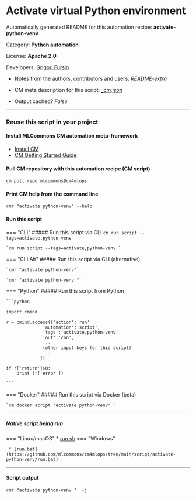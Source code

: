 # Activate virtual Python environment
Automatically generated README for this automation recipe: **activate-python-venv**

Category: **[Python automation](..)**

License: **Apache 2.0**

Developers: [Grigori Fursin](https://cKnowledge.org/gfursin)
* Notes from the authors, contributors and users: [*README-extra*](https://github.com/mlcommons/cm4mlops/tree/main/script/activate-python-venv/README-extra.md)

* CM meta description for this script: *[_cm.json](https://github.com/mlcommons/cm4mlops/tree/main/script/activate-python-venv/_cm.json)*
* Output cached? *False*

---
### Reuse this script in your project

#### Install MLCommons CM automation meta-framework

* [Install CM](https://docs.mlcommons.org/ck/install)
* [CM Getting Started Guide](https://docs.mlcommons.org/ck/getting-started/)

#### Pull CM repository with this automation recipe (CM script)

```cm pull repo mlcommons@cm4mlops```

#### Print CM help from the command line

````cmr "activate python-venv" --help````

#### Run this script

=== "CLI"
    ##### Run this script via CLI
    `cm run script --tags=activate,python-venv`

    `cm run script --tags=activate,python-venv `

=== "CLI Alt"
    ##### Run this script via CLI (alternative)

    `cmr "activate python-venv"`

    `cmr "activate python-venv " `


=== "Python"
    ##### Run this script from Python


    ```python

    import cmind

    r = cmind.access({'action':'run'
                  'automation':'script',
                  'tags':'activate,python-venv'
                  'out':'con',
                  ...
                  (other input keys for this script)
                  ...
                 })

    if r['return']>0:
        print (r['error'])

    ```


=== "Docker"
    ##### Run this script via Docker (beta)

    `cm docker script "activate python-venv" `

___


##### Native script being run
=== "Linux/macOS"
     * [run.sh](https://github.com/mlcommons/cm4mlops/tree/main/script/activate-python-venv/run.sh)
=== "Windows"

     * [run.bat](https://github.com/mlcommons/cm4mlops/tree/main/script/activate-python-venv/run.bat)
___
#### Script output
`cmr "activate python-venv "  -j`